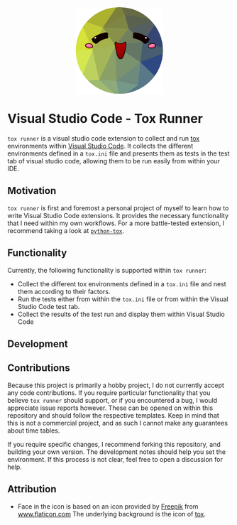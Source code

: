 <p align='center'><img src="extension/img/icon.png" align="center"></p>

# Visual Studio Code - Tox Runner

`tox runner` is a visual studio code extension to collect and run [tox][tox] 
environments within [Visual Studio Code][vscode]. It collects the different 
environments defined in a `tox.ini` file and presents them as tests in the test tab 
of visual studio code, allowing them to be run easily from within your IDE.

## Motivation

`tox runner` is first and foremost a personal project of myself to learn how to write 
Visual Studio Code extensions. It provides the necessary functionality that I need 
within my own workflows. For a more battle-tested extension, I recommend taking a look
at [`python-tox`][python-tox].

## Functionality

Currently, the following functionality is supported within `tox runner`:

* Collect the different tox environments defined in a `tox.ini` file and nest them 
   according to their factors.
* Run the tests either from within the `tox.ini` file or from within the Visual Studio
   Code test tab.
* Collect the results of the test run and display them within Visual Studio Code

## Development

## Contributions

Because this project is primarily a hobby project, I do not currently accept any code
contributions. If you require particular functionality that you believe `tox runner`
should support, or if you encountered a bug, I would appreciate issue reports however.
These can be opened on within this repository and should follow the respective 
templates. Keep in mind that this is not a commercial project, and as such I cannot 
make any guarantees about time tables.

If you require specific changes, I recommend forking this repository, and building your
own version. The development notes should help you set the environment. If this process
is not clear, feel free to open a discussion for help.

## Attribution

- Face in the icon is based on an icon provided by <a href="https://www.freepik.com" title="Freepik">Freepik</a> from <a href="https://www.flaticon.com/" title="Flaticon">www.flaticon.com</a>
   The underlying background is the icon of [tox][tox]. 

[python-tox]: https://marketplace.visualstudio.com/items?itemName=the-compiler.python-tox
[tox]: https://tox.wiki/en/latest/
[vscode]: https://code.visualstudio.com/